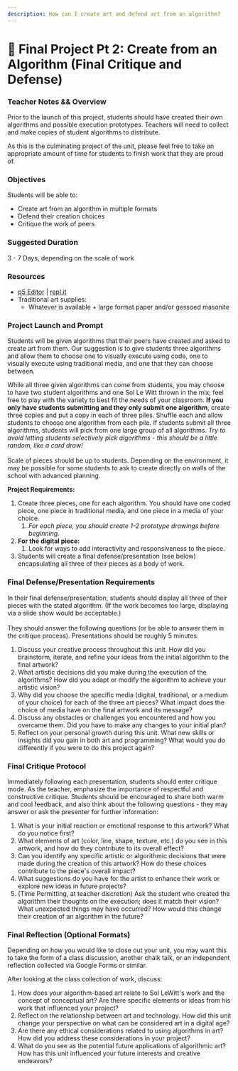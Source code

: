 ```yaml
---
description: How can I create art and defend art from an algorithm?
---
```


# 🎨 Final Project Pt 2: Create from an Algorithm (Final Critique and Defense)

### Teacher Notes && Overview

Prior to the launch of this project, students should have created their own algorithms and possible execution prototypes. Teachers will need to collect and make copies of student algorithms to distribute.

As this is the culminating project of the unit, please feel free to take an appropriate amount of time for students to finish work that they are proud of.&#x20;

### Objectives

Students will be able to:

* Create art from an algorithm in multiple formats
* Defend their creation choices
* Critique the work of peers

### Suggested Duration

3 - 7 Days, depending on the scale of work

### Resources

* [p5 Editor](https://editor.p5js.org/) | [repl.it](https://replit.com/\~)
* Traditional art supplies:
  * Whatever is available + large format paper and/or gessoed masonite

### Project Launch and Prompt

Students will be given algorithms that their peers have created and asked to create art from them. Our suggestion is to give students three algorithms and allow them to choose one to visually execute using code, one to visually execute using traditional media, and one that they can choose between.

While all three given algorithms can come from students, you may choose to have two student algorithms and one Sol Le Witt thrown in the mix; feel free to play with the variety to best fit the needs of your classroom. **If you only have students submitting and they only submit one algorithm**, create three copies and put a copy in each of three piles. Shuffle each and allow students to choose one algorithm from each pile. If students submit all three algorithms, students will pick from one large group of all algorithms. _Try to avoid letting students selectively pick algorithms - this should be a little random, like a card draw!_\
\
Scale of pieces should be up to students. Depending on the environment, it may be possible for some students to ask to create directly on walls of the school with advanced planning.

**Project Requirements:**

1. Create three pieces, one for each algorithm. You should have one coded piece, one piece in traditional media, and one piece in a media of your choice.
   1. _For each piece, you should create 1-2 prototype drawings before beginning._
2. **For the digital piece:**
   1. Look for ways to add interactivity and responsiveness to the piece.
3. Students will create a final defense/presentation (see below) encapsulating all three of their pieces as a body of work.

### Final Defense/Presentation Requirements

In their final defense/presentation, students should display all three of their pieces with the stated algorithm. (If the work becomes too large, displaying via a slide show would be acceptable.)\
\
They should answer the following questions (or be able to answer them in the critique process). Presentations should be roughly 5 minutes.

1. Discuss your creative process throughout this unit. How did you brainstorm, iterate, and refine your ideas from the initial algorithm to the final artwork?
2. What artistic decisions did you make during the execution of the algorithms? How did you adapt or modify the algorithm to achieve your artistic vision?
3. Why did you choose the specific media (digital, traditional, or a medium of your choice) for each of the three art pieces? What impact does the choice of media have on the final artwork and its message?
4. Discuss any obstacles or challenges you encountered and how you overcame them. Did you have to make any changes to your initial plan?
5. Reflect on your personal growth during this unit. What new skills or insights did you gain in both art and programming? What would you do differently if you were to do this project again?

### Final Critique Protocol

Immediately following each presentation, students should enter critique mode. As the teacher, emphasize the importance of respectful and constructive critique. Students should be encouraged to share both warm and cool feedback, and also think about the following questions - they may answer or ask the presenter for further information:

1. What is your initial reaction or emotional response to this artwork? What do you notice first?
2. What elements of art (color, line, shape, texture, etc.) do you see in this artwork, and how do they contribute to its overall effect?
3. Can you identify any specific artistic or algorithmic decisions that were made during the creation of this artwork? How do these choices contribute to the piece's overall impact?
4. What suggestions do you have for the artist to enhance their work or explore new ideas in future projects?
5. (Time Permitting, at teacher discretion) Ask the student who created the algorithm their thoughts on the execution; does it match their vision? What unexpected things may have occurred? How would this change their creation of an algorithm in the future?

### Final Reflection (Optional Formats)

Depending on how you would like to close out your unit, you may want this to take the form of a class discussion, another chalk talk, or an independent reflection collected via Google Forms or similar.

After looking at the class collection of work, discuss:

1. How does your algorithm-based art relate to Sol LeWitt's work and the concept of conceptual art? Are there specific elements or ideas from his work that influenced your project?
2. Reflect on the relationship between art and technology. How did this unit change your perspective on what can be considered art in a digital age?
3. Are there any ethical considerations related to using algorithms in art? How did you address these considerations in your project?
4. What do you see as the potential future applications of algorithmic art? How has this unit influenced your future interests and creative endeavors?
